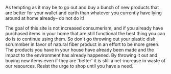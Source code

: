 ---
---

As tempting as it may be to go out and buy a bunch of new products that are better for your wallet and earth than whatever you currently have lying around at home already– do not do it!

The goal of this site is not increased consumerism, and if you already have purchased items in your home that are still functional the best thing you can do is to continue using them. So don't go throwing out your plastic dish scrummber in favor of natural fiber product in an effort to be more green. The products you have in your house have already been made and the impact to the environment has already happened. By throwing it out and buying new items even if they are 'better' it is still a net-increase in waste of our resources. Resist the urge to shop until you have a need.